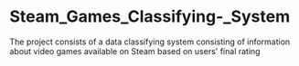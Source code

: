 # Steam_Games_Classifying-_System
The project consists of a data classifying system consisting of information about video games available on Steam based on users' final rating
